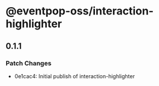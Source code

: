 # @eventpop-oss/interaction-highlighter

## 0.1.1

### Patch Changes

- 0e1cac4: Initial publish of interaction-highlighter
